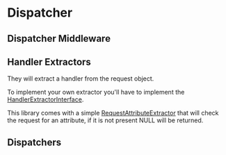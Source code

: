 # Dispatcher

## Dispatcher Middleware

## Handler Extractors

They will extract a handler from the request object.

To implement your own extractor you'll have to implement the [HandlerExtractorInterface](../src/Infrastructure/Http/Dispatcher/HandlerExtractorInterface.php).

This library comes with a simple [RequestAttributeExtractor](../src/Infrastructure/Http/Dispatcher/RequestAttributeExtractor.php) that will check the request for an attribute, if it is not present NULL will be returned.

## Dispatchers
